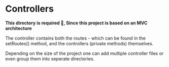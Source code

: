 # Controllers

**This directory is required 🤨, Since this project is based on an MVC architecture**

The controller contains both the routes - which can be found in the setRoutes() method, and the controllers (private methods) themselves.

Depending on the size of the project one can add multiple controller files or even group them into seperate directories.